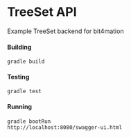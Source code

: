 # TreeSet API

Example TreeSet backend for bit4mation 

#### Building

`gradle build`

#### Testing

`gradle test`

#### Running

```
gradle bootRun
http://localhost:8080/swagger-ui.html
```


